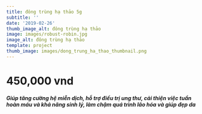 ```yaml
---
title: đông trùng hạ thảo 5g
subtitle: ''
date: '2019-02-26'
thumb_image_alt: đông trùng hạ thảo
image: images/robust-robin.jpg
image_alt: đông trùng hạ thảo
template: project
thumb_image: images/dong_trung_ha_thao_thumbnail.png
---
```

# 450,000 vnd
##### Giúp tăng cường hệ miễn dịch, hỗ trợ điều trị ung thư, cải thiện việc tuần hoàn máu và khả năng sinh lý, làm chậm quá trình lão hóa và giúp đẹp da